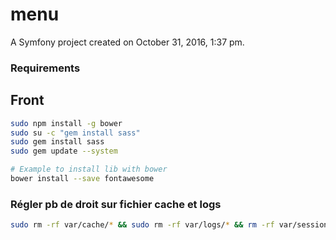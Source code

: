 menu
====

A Symfony project created on October 31, 2016, 1:37 pm.

### Requirements

Front
----
```bash
sudo npm install -g bower
sudo su -c "gem install sass"
sudo gem install sass
sudo gem update --system

# Example to install lib with bower
bower install --save fontawesome
```

### Régler pb de droit sur fichier cache et logs
```bash
sudo rm -rf var/cache/* && sudo rm -rf var/logs/* && rm -rf var/sessions/* && HTTPDUSER=`ps aux | grep -E '[a]pache| && [h]ttpd|[_]www|[w]ww-data|[n]ginx' | grep -v root | head -1 | cut -d\  -f1` && sudo setfacl -R -m u:"$HTTPDUSER":rwX -m u:`whoami`:rwX var/cache var/logs var/sessions && sudo setfacl -dR -m u:"$HTTPDUSER":rwX -m u:`whoami`:rwX var/cache var/logs var/sessions
```
